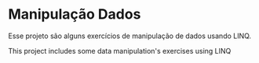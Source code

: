 # Manipulação Dados
Esse projeto são alguns exercícios de manipulação de dados usando LINQ.

This project includes some data manipulation's exercises using LINQ
